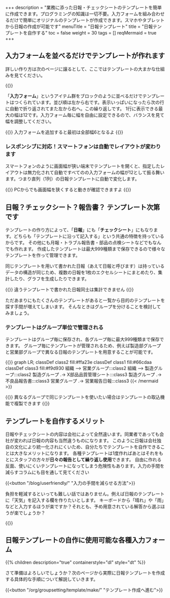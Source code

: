 +++
description = "業務に添った日報・チェックシートのテンプレートを簡単に作成できます。プログラミングの知識は一切不要。入力フォームを組み合わせるだけで簡単にオリジナルのテンプレートが作成できます。スマホやタブレットから日報の作成が可能です"
menuTitle = "日報テンプレート"
title = "日報テンプレートを自作する"
toc = false
weight = 30
tags = []
reqMermaid = true
+++

## 入力フォームを並べるだけでテンプレートが作れます

詳しい作り方は次のページに譲るとして、ここではテンプレートの大まかな仕組みを見てください。

{{<icatch filename="template" msg="入力フォーム部品を 隙間なく詰めて完成" title="日報テンプレートの作成概略" desc="入力フォームという個々の部品を自由に組み合わせてレイアウトし、オリジナルの日報テンプレートを簡単に作成できます" fontsize="30px" alice="here" >}}

「**入力フォーム**」というアイテム群をブロックのように並べるだけでテンプレートはつくられています。並び順は左から右です。表示いっぱいになったら次の行に自動で折り返されてまた左から右へ。この繰り返しです。
1行に表示できる最大の幅は12です。入力フォーム毎に幅を自由に設定できるので、バランスを見て幅を調整してください。

{{<alice pos="right" icon="here">}}
入力フォームを追加すると最初は全部幅6となるよ
{{</alice>}}

### レスポンシブに対応！スマートフォンは自動でレイアウトが変わります

スマートフォンのように画面幅が狭い端末でテンプレートを開くと、指定したレイアウトは無力化されて自動ですべてのの入力フォームの幅が12として振る舞います。つまり直列（1列）の日報テンプレートに自動で変化します。

{{<alice pos="right" icon="pc">}}
PCからでも画面幅を狭くすると動きが確認できますよ
{{</alice>}}

## 日報？チェックシート？報告書？ テンプレート次第です

テンプレートの作り方によって、「**日報**」にも「**チェックシート**」にもなります。どちらも「テンプレートに沿って記入する」という共通の特徴を持っているからです。
その他にも月報・トラブル報告書・部品の点検シートなどでもなんでも作れます。
作成したテンプレートは最大999種類まで保存できるので様々なテンプレートを作って管理できます。

同じテンプレートを用いて書かれた日報（あえて日報と呼びます）は持っているデータの構造が同じため、複数の日報を1枚のエクセルシートにまとめたり、集計したり、グラフを生成したりできます。

{{<alice pos="right" icon="here">}}
違うテンプレートで書かれた日報同士は集計できません
{{</alice>}}

ただあまりにもたくさんのテンプレートがあると一覧から目的のテンプレートを探す手間が増えてしまいます。
そんなときはグループを分けることを検討してみましょう。

### テンプレートはグループ単位で管理される

テンプレートはグループ毎に保存され、各グループ毎に最大999種類まで保存できます。
グループ毎にテンプレートが管理されるため、例えば製造部グループと営業部グループで異なる日報のテンプレートを用意することが可能です。

{{<mermaid align="center">}}
graph LR;
  classDef class2 fill:#ffa23e
  classDef class1 fill:#66cdaa
  classDef class3 fill:#f9d930
  組織 --> 営業グループ:::class2
  組織 --> 製造グループ:::class2
  製造グループ .-> X部品品質管理シート:::class3
  製造グループ .-> 不良品報告書:::class3
  営業グループ .-> 営業報告日報:::class3
{{< /mermaid >}}

{{<alice pos="right" icon="here">}}
異なるグループで同じテンプレートを使いたい場合はテンプレートの取込機能で複製できます
{{</alice>}}

## テンプレートを自作するメリット

日報やチェックシートの内容は会社によって全然違います。同業者であっても会社が変われば日報の内容も当然違うものになります。
このように日報は会社独自の文化により統一化されにくいため、自分たちでテンプレートを自作できることは大きなメリットになります。
各種テンプレートは1度作ればあとはそれをもとにスタッフの方々が**日々の報告として繰り返し使用**できます。
自由に作れる反面、使いにくいテンプレートになってしまう危険性もあります。入力の手間を減らすコラムにも目を通して見てください

{{<button "/blog/userfriendly/" "入力の手間を減らせる方法">}}

負担を軽減するといっても難しい話ではありません。例えば日報のテンプレートに「天気」を記入する欄を作りたいとします。
キーボードから「晴れ」や「雨」などと入力するほうが楽ですか？それとも、予め用意されている解答から選ぶほうが楽でしょうか？

{{<icatch filename="select" msg="結果が同じなら楽な 入力の方が絶対良い" title="同じ「天気」の入力一つとっても様々なやり方がある" desc="天気を入力する例。一覧から選ぶ方法とキーボードを叩いて入力する方法ではどちらが楽でしょうか？" fontsize="30px" alice="shield" >}}

## 日報テンプレートの自作に使用可能な各種入力フォーム

{{% children description="true" containerstyle="dl" style="dt" %}}

さて準備はよろしいでしょうか？次のページから実際に日報テンプレートを作成する具体的な手順について解説していきます。

{{<button "/org/groupsetting/template/make/" "テンプレート作成へ進む">}}
